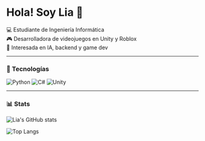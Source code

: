
<!--
**lialaoss/lialaoss** is a ✨ _special_ ✨ repository because its `README.md` (this file) appears on your GitHub profile.

Here are some ideas to get you started:

- 🔭 I’m currently working on ...
- 🌱 I’m currently learning ...
- 👯 I’m looking to collaborate on ...
- 🤔 I’m looking for help with ...
- 💬 Ask me about ...
- 📫 How to reach me: ...
- 😄 Pronouns: ...
- ⚡ Fun fact: ...
-->
# Hola! Soy Lia 👋

💻 Estudiante de Ingeniería Informática  
🎮 Desarrolladora de videojuegos en Unity y Roblox  
🚀 Interesada en IA, backend y game dev  

---

### 🔧 Tecnologías
![Python](https://img.shields.io/badge/Python-3776AB?logo=python&logoColor=white)
![C#](https://img.shields.io/badge/C%23-239120?logo=c-sharp&logoColor=white)
![Unity](https://img.shields.io/badge/Unity-100000?logo=unity&logoColor=white)

---

### 📊 Stats
![Lia's GitHub stats](https://github-readme-stats.vercel.app/api?username=TU_USUARIO&show_icons=true&theme=radical)

![Top Langs](https://github-readme-stats.vercel.app/api/top-langs/?username=TU_USUARIO&layout=compact&theme=radical)
